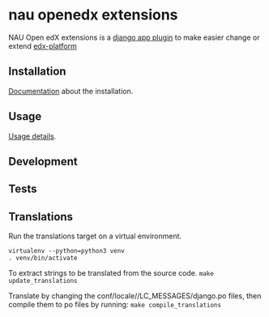 # nau openedx extensions

NAU Open edX extensions is a [django app plugin](https://github.com/edx/edx-platform/tree/master/openedx/core/djangoapps/plugins) to make easier change or extend [edx-platform](https://github.com/edx/edx-platform)

## Installation
[Documentation](docs/installation.rst) about the installation.

## Usage
[Usage details](docs/usage.rst).

## Development

## Tests

## Translations

Run the translations target on a virtual environment.

```
virtualenv --python=python3 venv
. venv/bin/activate
```

To extract strings to be translated from the source code.
`make update_translations`

Translate by changing the conf/locale/<lang>/LC_MESSAGES/django.po files, then compile them to po files by running:
`make compile_translations`
